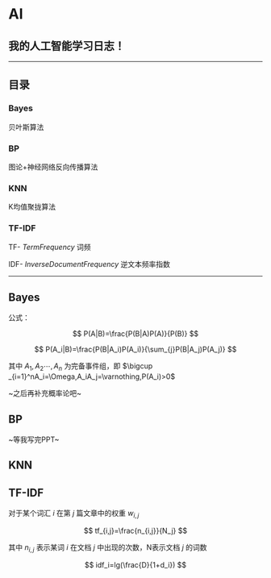 # AI

## 我的人工智能学习日志！

---

## 目录

### Bayes

贝叶斯算法

### BP

图论+神经网络反向传播算法

### KNN

K均值聚拢算法

### TF-IDF

TF- $Term Frequency$ 词频

IDF- $Inverse Document Frequency$ 逆文本频率指数

---

## Bayes

公式：

$$
P(A|B)=\frac{P(B|A)P(A)}{P(B)}
$$

$$
P(A_i|B)=\frac{P(B|A_i)P(A_i)}{\sum_{j}P(B|A_j)P(A_j)}
$$

其中 $A_1,A_2\cdots ,A_n$ 为完备事件组，即 $\bigcup _{i=1}^nA_i=\Omega,A_iA_j=\varnothing,P(A_i)>0$ 

~之后再补充概率论吧~

## BP

~等我写完PPT~

## KNN

## TF-IDF

对于某个词汇 $i$ 在第 $j$ 篇文章中的权重 $w_{i,j}$

$$
tf_{i,j}=\frac{n_{i,j}}{N_j}
$$

其中 $n_{i,j}$ 表示某词 $i$ 在文档 $j$ 中出现的次数，N表示文档 $j$ 的词数

$$
idf_i=lg(\frac{D}{1+d_i})
$$